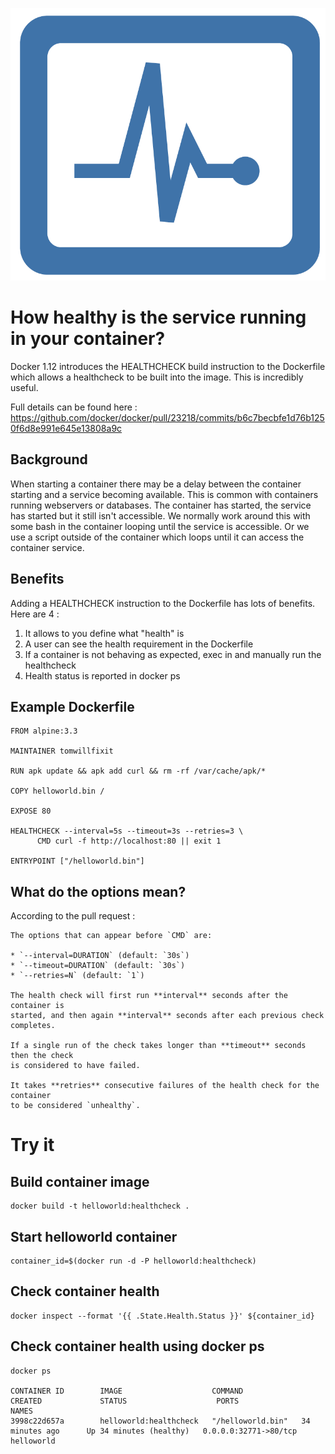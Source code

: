 ![healthcheck](img/healthcheck.png)

# How healthy is the service running in your container?

Docker 1.12 introduces the HEALTHCHECK build instruction to the Dockerfile which allows a healthcheck to be built into the image.  This is incredibly useful.

Full details can be found here : https://github.com/docker/docker/pull/23218/commits/b6c7becbfe1d76b1250f6d8e991e645e13808a9c

## Background

When starting a container there may be a delay between the container starting and a service becoming available.  This is common with containers running webservers or databases.  The container has started, the service has started but it still isn't accessible.  We normally work around this with some bash in the container looping until the service is accessible. Or we use a script outside of the container which loops until it can access the container service.

## Benefits

Adding a HEALTHCHECK instruction to the Dockerfile has lots of benefits. Here are 4 :

1. It allows to you define what "health" is
2. A user can see the health requirement in the Dockerfile 
3. If a container is not behaving as expected, exec in and manually run the healthcheck
4. Health status is reported in docker ps

## Example Dockerfile

```
FROM alpine:3.3

MAINTAINER tomwillfixit 

RUN apk update && apk add curl && rm -rf /var/cache/apk/*

COPY helloworld.bin / 

EXPOSE 80

HEALTHCHECK --interval=5s --timeout=3s --retries=3 \
      CMD curl -f http://localhost:80 || exit 1

ENTRYPOINT ["/helloworld.bin"]

``` 

## What do the options mean?

According to the pull request :
```
The options that can appear before `CMD` are:

* `--interval=DURATION` (default: `30s`)
* `--timeout=DURATION` (default: `30s`)
* `--retries=N` (default: `1`)

The health check will first run **interval** seconds after the container is
started, and then again **interval** seconds after each previous check completes.

If a single run of the check takes longer than **timeout** seconds then the check
is considered to have failed.

It takes **retries** consecutive failures of the health check for the container
to be considered `unhealthy`.
``` 

# Try it

## Build container image
```
docker build -t helloworld:healthcheck .
```

## Start helloworld container
```
container_id=$(docker run -d -P helloworld:healthcheck)
```

## Check container health
```
docker inspect --format '{{ .State.Health.Status }}' ${container_id}

```

## Check container health using docker ps
```
docker ps

CONTAINER ID        IMAGE                    COMMAND             CREATED             STATUS                    PORTS                   NAMES
3998c22d657a        helloworld:healthcheck   "/helloworld.bin"   34 minutes ago      Up 34 minutes (healthy)   0.0.0.0:32771->80/tcp   helloworld

```


